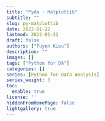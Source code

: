 ```yaml
---
title: "Pyda - Matplotlib"
subtitle: ""
slug: py-matplotlib
date: 2022-01-22
lastmod: 2022-01-22
draft: false
authors: ["Tuyen Kieu"]
description: ""
images: []
tags: ["Python for DA"]
categories: []
series: [Python for Data Analysis]
series_weight: 3
toc:
  enable: true
license: ''  
hiddenFromHomePage: false
lightgallery: true
---
```


<!--more-->